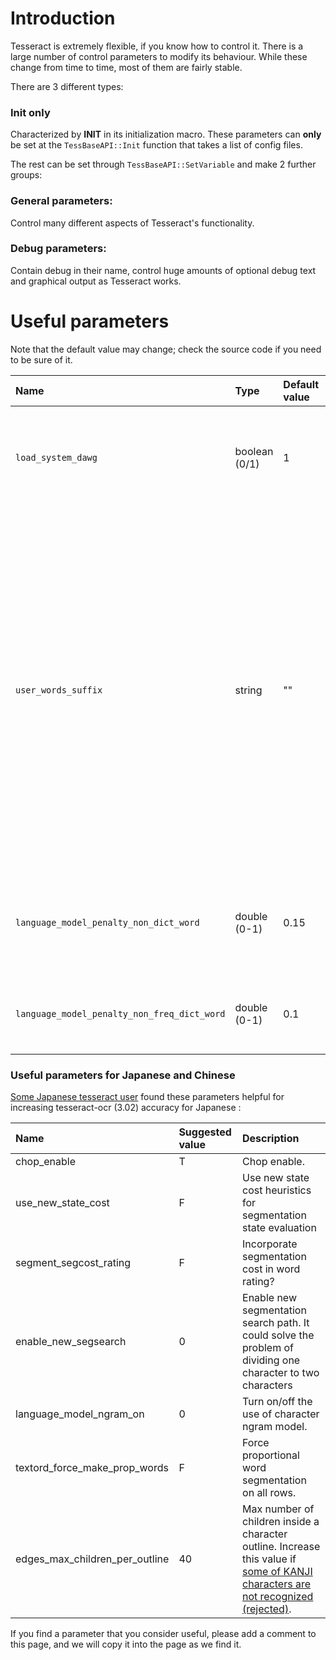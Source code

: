 # Introduction #

Tesseract is extremely flexible, if you know how to control it. There is a large number of control parameters to modify its behaviour. While these change from time to time, most of them are fairly stable.

There are 3 different types:

### Init only ###
Characterized by **INIT** in its initialization macro.
These parameters can **only** be set at the ` TessBaseAPI::Init ` function that takes a list of config files.

The rest can be set through ` TessBaseAPI::SetVariable ` and make 2 further groups:

### General parameters: ###
Control many different aspects of Tesseract's functionality.

### Debug parameters: ###
Contain debug in their name, control huge amounts of optional debug text and graphical output as Tesseract works.


# Useful parameters #

Note that the default value may change; check the source code if you need to be sure of it.

| **Name** | **Type** | **Default value** | **Init only** | **Description** |
|:---------|:---------|:------------------|:--------------|:----------------|
| ` load_system_dawg ` | boolean (0/1) | 1                 | Yes           | Controls whether or not to load the main dictionary for the selected language. |
| ` user_words_suffix ` | string   | ""                | Yes           | The extension of the users-words word list file. If non-empty, it will attempt to load the relevant list of words to add to the dictionary for the selected language. Eg if set to ` user-words ` Tesseract will attempt to load ` eng.user-words ` from the tessdata directory at initialization time. |
| ` language_model_penalty_non_dict_word ` | double (0-1) | 0.15              | No            | The penalty to apply to words not in the word\_dawg / user\_words wordlists. |
| ` language_model_penalty_non_freq_dict_word ` | double (0-1) | 0.1               | No            | The penalty to apply to words not in the freq\_dawg wordlist. |

### Useful parameters for Japanese and Chinese ###

[Some Japanese tesseract user](https://groups.google.com/d/msg/tesseract-ocr/A4IQlslY7hc/d4xK1PoihfMJ) found these parameters helpful for increasing tesseract-ocr (3.02) accuracy for Japanese :

| **Name** | **Suggested value** | **Description** |
|:---------|:--------------------|:----------------|
| chop\_enable | T                   | Chop enable.    |
| use\_new\_state\_cost | F                   | Use new state cost heuristics for segmentation state evaluation |
| segment\_segcost\_rating | F                   | Incorporate segmentation cost in word rating? |
| enable\_new\_segsearch | 0                   | Enable new segmentation search path. It could solve the problem of dividing one character to two characters |
| language\_model\_ngram\_on | 0                   | Turn on/off the use of character ngram model. |
| textord\_force\_make\_prop\_words | F                   | Force proportional word segmentation on all rows. |
| edges\_max\_children\_per\_outline  | 40                  | Max number of children inside a character outline. Increase this value if [some of KANJI characters are not recognized (rejected)](https://code.google.com/p/tesseract-ocr/issues/detail?id=1022). |


If you find a parameter that you consider useful, please add a comment to this page, and we will copy it into the page as we find it.

